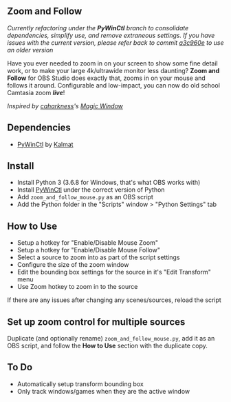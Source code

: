 Zoom and Follow
---------------


*Currently refactoring under the **PyWinCtl** branch to consolidate dependencies, simplify use, and remove extraneous settings. If you have issues with the current version, please refer back to commit [a3c960e](https://github.com/tryptech/obs-zoom-and-follow/tree/a3c960e7c5488089fff892a6bdf9c5453094376d) to use an older version*

Have you ever needed to zoom in on your screen to show some fine detail work, or to make your large 4k/ultrawide monitor less daunting? **Zoom and Follow** for OBS Studio does exactly that, zooms in on your mouse and follows it around. Configurable and low-impact, you can now do old school Camtasia zoom ***live***!

*Inspired by [caharkness](https://obsproject.com/forum/members/caharkness.153928/)'s [Magic Window](https://obsproject.com/forum/threads/magic-window.107614/)*


Dependencies
------------
- [PyWinCtl](https://github.com/Kalmat/PyWinCtl/) by [Kalmat](https://github.com/Kalmat)

Install
-------
- Install Python 3 (3.6.8 for Windows, that's what OBS works with)
- Install [PyWinCtl](https://github.com/Kalmat/PyWinCtl#install)  under the correct version of Python 
- Add `zoom_and_follow_mouse.py` as an OBS script
- Add the Python folder in the "Scripts" window > "Python Settings" tab

How to Use
----------
- Setup a hotkey for "Enable/Disable Mouse Zoom"
- Setup a hotkey for "Enable/Disable Mouse Follow"
- Select a source to zoom into as part of the script settings
- Configure the size of the zoom window
- Edit the bounding box settings for the source in it's "Edit Transform" menu
- Use Zoom hotkey to zoom in to the source

If there are any issues after changing any scenes/sources, reload the script

Set up zoom control for multiple sources
---
Duplicate (and optionally rename) `zoom_and_follow_mouse.py`, add it as an OBS script, and follow the **How to Use** section with the duplicate copy.

To Do
-----
- Automatically setup transform bounding box
- Only track windows/games when they are the active window